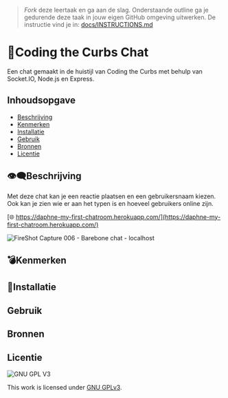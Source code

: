 > _Fork_ deze leertaak en ga aan de slag. Onderstaande outline ga je gedurende deze taak in jouw eigen GitHub omgeving uitwerken. De instructie vind je in: [docs/INSTRUCTIONS.md](docs/INSTRUCTIONS.md)

# 💬Coding the Curbs Chat
Een chat gemaakt in de huistijl van Coding the Curbs met behulp van Socket.IO, Node.js en Express.

## Inhoudsopgave

  * [Beschrijving](#beschrijving)
  * [Kenmerken](#kenmerken)
  * [Installatie](#installatie)
  * [Gebruik](#gebruik)
  * [Bronnen](#bronnen)
  * [Licentie](#licentie)

## 👁️‍🗨️Beschrijving
Met deze chat kan je een reactie plaatsen en een gebruikersnaam kiezen. Ook kan je zien wie er aan het typen is en hoeveel gebruikers online zijn.

[🌐 https://daphne-my-first-chatroom.herokuapp.com/](https://daphne-my-first-chatroom.herokuapp.com/)

![FireShot Capture 006 - Barebone chat - localhost](https://user-images.githubusercontent.com/69635977/170892796-36086df7-8bd3-4576-aa79-190be88f4e54.png)

## 💣Kenmerken
<!-- Bij Kenmerken staat welke technieken zijn gebruikt en hoe. Wat is de HTML structuur? Wat zijn de belangrijkste dingen in CSS? Wat is er met Javascript gedaan en hoe? Misschien heb je een framwork of library gebruikt? -->

## 💫Installatie

## Gebruik

## Bronnen

## Licentie

![GNU GPL V3](https://www.gnu.org/graphics/gplv3-127x51.png)

This work is licensed under [GNU GPLv3](./LICENSE).
